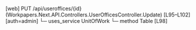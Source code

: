 [web] PUT /api/useroffices/{id}  (Workpapers.Next.API.Controllers.UserOfficesController.Update)  [L95–L102] [auth=admin]
  └─ uses_service UnitOfWork
    └─ method Table [L98]

